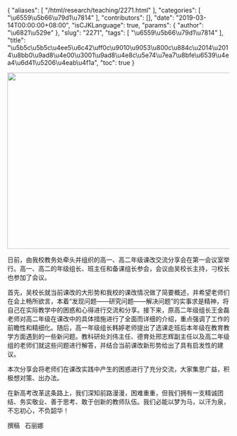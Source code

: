 {
    "aliases": [
        "/html/research/teaching/2271.html"
    ],
    "categories": [
        "\u6559\u5b66\u79d1\u7814"
    ],
    "contributors": [],
    "date": "2019-03-14T00:00:00+08:00",
    "isCJKLanguage": true,
    "params": {
        "author": "\u6821\u529e"
    },
    "slug": "2271",
    "tags": [
        "\u6559\u5b66\u79d1\u7814"
    ],
    "title": "\u5b5c\u5b5c\u4ee5\u6c42\uff0c\u9010\u9053\u800c\u884c\u2014\u2014\u8bb0\u9ad8\u4e00\u3001\u9ad8\u4e8c\u5e74\u7ea7\u8bfe\u6539\u4ea4\u6d41\u5206\u4eab\u4f1a",
    "toc": true
}


<img
    src="https://cdn.tfls.online/mirror/full/7f271560a22d546efcff085010d6275ecc069534.jpg"
    style="display:block;margin-left:auto;margin-right:auto;"
    decoding="async"
    fetchpriority="auto"
    loading="lazy"
    height="400"
    width="600"
/>






 日前，由我校教务处牵头并组织的高一、高二年级课改交流分享会在第一会议室举行。高一、高二的年级组长、班主任和备课组长参会，会议由吴校长主持，刁校长也参加了会议。
 



首先，吴校长就当前课改的大形势和我校的课改情况做了简要概述，并希望老师们在会上畅所欲言，本着“发现问题——研究问题——解决问题”的实事求是精神，将自己在实际教学中的困惑和心得进行交流和分享。接下来，原高二年级组长王金磊老师对高二年级在课改中的具体措施进行了全面而详细的介绍，重点强调了工作的前瞻性和精细化。随后，高一年级组长韩婷老师提出了选课走班后本年级在教育教学方面遇到的一些新问题。教科研处刘伟主任、德育处邢志辉副主任以及高二年级组的老师们就这些问题进行解答，并结合当前课改新形势给出了具有启发性的建议。
 



 本次分享会将老师们在课改实践中产生的困惑进行了充分交流，大家集思广益，积极想对策、出办法。
 



 在新高考改革这条路上，我们深知前路漫漫，困难重重，但我们拥有一支精诚团结、务实敬业、善于思考、敢于创新的教师队伍。我们必能以梦为马，以汗为泉，不忘初心，不负韶华！
 



 撰稿   石丽娜
 





